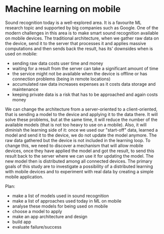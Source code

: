 # Machine learning on mobile


 Sound recognition today is a well-explored area. It is a favourite ML research topic and supported by big companies such as Google.  One of the modern challenges in this area is to make smart sound recognition available on mobile devices. The traditional architecture, when we gather raw data on the device, send it to the server that processes it and applies massive computations and then sends back the result, has its' downsides when is used on mobile: 
- sending raw data costs user time and money
- waiting for a result from the server can take a significant amount of time
- the service might not be available when the device is offline or has connection problems (being in remote locations)
- accumulated raw data increases expenses as it costs data storage and maintenance
-  keeping private data is a risk that has to  be approached and again costs money

We can change the architecture from a server-oriented to a client-oriented, that is sending a model to the device and applying it to the data there. It will solve these problems, but at the same time, it will reduce the number of the available models (that is not too heavy to use on a mobile). Also, it will diminish the learning side of it: once we used our "start-off" data, learned a model and send it to the device, we do not update the model anymore. 
The raw data gathered but the device is not included in the learning loop. To change this, we need to discover a mechanism that will allow mobile devices, once they have applied the model and got the result, to send this result back to the server where we can use it for updating the model. The new model then is distributed among all connected devices. 
The primary goals of this study are to investigate a possibility of a distributed learning with mobile devices and to experiment with real data by creating a simple mobile application.

Plan:
- make a list of models used in sound recognition 
- make a list of approaches used today in ML on mobile
- analyse these models for being used on mobile
- choose a model to apply 
- make an app architecture and design
- build app
- evaluate failure/success




    
